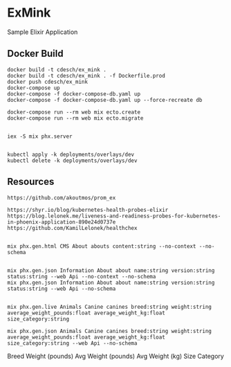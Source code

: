 # ExMink

Sample Elixir Application

## Docker Build
    
    docker build -t cdesch/ex_mink .
    docker build -t cdesch/ex_mink . -f Dockerfile.prod
    docker push cdesch/ex_mink
    docker-compose up
    docker-compose -f docker-compose-db.yaml up
    docker-compose -f docker-compose-db.yaml up --force-recreate db

    docker-compose run --rm web mix ecto.create
    docker-compose run --rm web mix ecto.migrate


    iex -S mix phx.server


    kubectl apply -k deployments/overlays/dev
    kubectl delete -k deployments/overlays/dev

## Resources


    https://github.com/akoutmos/prom_ex

    https://shyr.io/blog/kubernetes-health-probes-elixir
    https://blog.lelonek.me/liveness-and-readiness-probes-for-kubernetes-in-phoenix-application-890e24d0737e
    https://github.com/KamilLelonek/healthchex


    mix phx.gen.html CMS About abouts content:string --no-context --no-schema


    mix phx.gen.json Information About about name:string version:string status:string --web Api --no-context --no-schema
    mix phx.gen.json Information About about name:string version:string status:string --web Api --no-schema


    mix phx.gen.live Animals Canine canines breed:string weight:string average_weight_pounds:float average_weight_kg:float size_category:string

    mix phx.gen.json Animals Canine canines breed:string weight:string average_weight_pounds:float average_weight_kg:float size_category:string --web Api --no-schema


Breed	Weight  (pounds)	Avg Weight (pounds)	Avg Weight (kg)	Size Category

